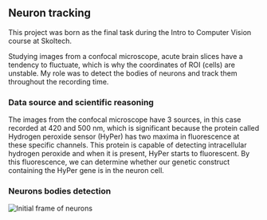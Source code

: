 ## Neuron tracking

This project was born as the final task during the Intro to Computer Vision course at Skoltech.

Studying images from a confocal microscope, acute brain slices have a tendency to fluctuate, which is why the coordinates of ROI (cells) are unstable.
My role was to detect the bodies of neurons and track them throughout the recording time.

### Data source and scientific  reasoning
The images from the confocal microscope have 3 sources, in this case recorded at 420 and 500 nm, which is significant because the protein called Hydrogen peroxide sensor (HyPer) has two maxima in fluorescence at these specific channels. This protein is capable of detecting intracellular hydrogen peroxide and when it is present, HyPer starts to fluorescent. By this fluorescence, we can determine whether our genetic construct containing the HyPer gene is in the neuron cell.

### Neurons bodies detection


![Initial frame of neurons](https://user-images.githubusercontent.com/70488161/209572605-7a19b012-fd33-454c-96c7-0f0f513b40fd.png)

